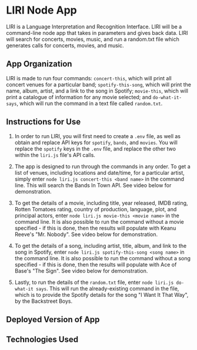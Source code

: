 # LIRI Node App
LIRI is a Language Interpretation and Recognition Interface. LIRI will be a command-line node app that takes in parameters and gives back data.  LIRI will search for concerts, movies, music, and run a random.txt file which generates calls for concerts, movies, and music.

## App Organization
LIRI is made to run four commands: `concert-this`, which will print all concert venues for a particular band; `spotify-this-song`, which will print the name, album, artist, and a link to the song in Spotify; `movie-this`, which will print a catalogue of information for any movie selected; and `do-what-it-says`, which will run the command in a text file called `random.txt`.

## Instructions for Use
1. In order to run LIRI, you will first need to create a `.env` file, as well as obtain and replace API keys for `spotify`, `bands`, and `movies`.  You will replace the `spotify` keys in the `.env` file, and replace the other two within the `liri.js` file's API calls.

2. The app is designed to run through the commands in any order.  To get a list of venues, including locations and date/time, for a particular artist, simply enter `node liri.js concert-this <band name>` in the command line.  This will search the Bands In Town API.  See video below for demonstration.

3. To get the details of a movie, including title, year released, IMDB rating, Rotten Tomatoes rating, country of production, language, plot, and principal actors, enter `node liri.js movie-this <movie name>` in the command line.  It is also possible to run the command without a movie specified - if this is done, then the results will populate with Keanu Reeve's "Mr. Nobody".  See video below for demonstration.

4. To get the details of a song, including artist, title, album, and link to the song in Spotify, enter `node liri.js spotify-this-song <song name>` in the command line.  It is also possible to run the command without a song specified - if this is done, then the results will populate with Ace of Base's "The Sign".  See video below for demonstration.

5. Lastly, to run the details of the `random.txt` file, enter `node liri.js do-what-it says`.  This will run the already-existing command in the file, which is to provide the Spotify details for the song "I Want It That Way", by the Backstreet Boys.

## Deployed Version of App

## Technologies Used